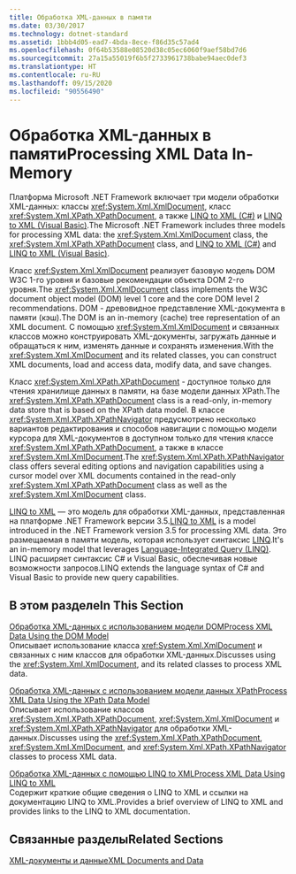```yaml
---
title: Обработка XML-данных в памяти
ms.date: 03/30/2017
ms.technology: dotnet-standard
ms.assetid: 1bbb4d05-ead7-4bda-8ece-f86d35c57ad4
ms.openlocfilehash: 0f64b53588e08520d38c05ec6060f9aef58bd7d6
ms.sourcegitcommit: 27a15a55019f6b5f2733961738babe94aec0def3
ms.translationtype: HT
ms.contentlocale: ru-RU
ms.lasthandoff: 09/15/2020
ms.locfileid: "90556490"
---
```

# <a name="processing-xml-data-in-memory"></a><span data-ttu-id="517f8-102">Обработка XML-данных в памяти</span><span class="sxs-lookup"><span data-stu-id="517f8-102">Processing XML Data In-Memory</span></span>
<span data-ttu-id="517f8-103">Платформа Microsoft .NET Framework включает три модели обработки XML-данных: классы <xref:System.Xml.XmlDocument>, класс <xref:System.Xml.XPath.XPathDocument>, а также [LINQ to XML (C#)](../../linq/linq-xml-overview.md) и [LINQ to XML (Visual Basic)](../../linq/linq-xml-overview.md).</span><span class="sxs-lookup"><span data-stu-id="517f8-103">The Microsoft .NET Framework includes three models for processing XML data: the <xref:System.Xml.XmlDocument> class, the <xref:System.Xml.XPath.XPathDocument> class, and [LINQ to XML (C#)](../../linq/linq-xml-overview.md) and [LINQ to XML (Visual Basic)](../../linq/linq-xml-overview.md).</span></span>  
  
 <span data-ttu-id="517f8-104">Класс <xref:System.Xml.XmlDocument> реализует базовую модель DOM W3C 1-го уровня и базовые рекомендации объекта DOM 2-го уровня.</span><span class="sxs-lookup"><span data-stu-id="517f8-104">The <xref:System.Xml.XmlDocument> class implements the W3C document object model (DOM) level 1 core and the core DOM level 2 recommendations.</span></span> <span data-ttu-id="517f8-105">DOM - древовидное представление XML-документа в памяти (кэш).</span><span class="sxs-lookup"><span data-stu-id="517f8-105">The DOM is an in-memory (cache) tree representation of an XML document.</span></span> <span data-ttu-id="517f8-106">С помощью <xref:System.Xml.XmlDocument> и связанных классов можно конструировать XML-документы, загружать данные и обращаться к ним, изменять данные и сохранять изменения.</span><span class="sxs-lookup"><span data-stu-id="517f8-106">With the <xref:System.Xml.XmlDocument> and its related classes, you can construct XML documents, load and access data, modify data, and save changes.</span></span>  
  
 <span data-ttu-id="517f8-107">Класс <xref:System.Xml.XPath.XPathDocument> - доступное только для чтения хранилище данных в памяти, на базе модели данных XPath.</span><span class="sxs-lookup"><span data-stu-id="517f8-107">The <xref:System.Xml.XPath.XPathDocument> class is a read-only, in-memory data store that is based on the XPath data model.</span></span> <span data-ttu-id="517f8-108">В классе <xref:System.Xml.XPath.XPathNavigator> предусмотрено несколько вариантов редактирования и способов навигации с помощью модели курсора для XML-документов в доступном только для чтения классе <xref:System.Xml.XPath.XPathDocument>, а также в классе <xref:System.Xml.XmlDocument>.</span><span class="sxs-lookup"><span data-stu-id="517f8-108">The <xref:System.Xml.XPath.XPathNavigator> class offers several editing options and navigation capabilities using a cursor model over XML documents contained in the read-only <xref:System.Xml.XPath.XPathDocument> class as well as the <xref:System.Xml.XmlDocument> class.</span></span>  
  
 <span data-ttu-id="517f8-109">[LINQ to XML](../../linq/linq-xml-overview.md) — это модель для обработки XML-данных, представленная на платформе .NET Framework версии 3.5.</span><span class="sxs-lookup"><span data-stu-id="517f8-109">[LINQ to XML](../../linq/linq-xml-overview.md) is a model introduced in the .NET Framework version 3.5 for processing XML data.</span></span> <span data-ttu-id="517f8-110">Это размещаемая в памяти модель, которая использует синтаксис [LINQ](../../../csharp/programming-guide/concepts/linq/index.md).</span><span class="sxs-lookup"><span data-stu-id="517f8-110">It's an in-memory model that leverages [Language-Integrated Query (LINQ)](../../../csharp/programming-guide/concepts/linq/index.md).</span></span> <span data-ttu-id="517f8-111">LINQ расширяет синтаксис C# и Visual Basic, обеспечивая новые возможности запросов.</span><span class="sxs-lookup"><span data-stu-id="517f8-111">LINQ extends the language syntax of C# and Visual Basic to provide new query capabilities.</span></span>  
  
## <a name="in-this-section"></a><span data-ttu-id="517f8-112">В этом разделе</span><span class="sxs-lookup"><span data-stu-id="517f8-112">In This Section</span></span>  
 [<span data-ttu-id="517f8-113">Обработка XML-данных с использованием модели DOM</span><span class="sxs-lookup"><span data-stu-id="517f8-113">Process XML Data Using the DOM Model</span></span>](process-xml-data-using-the-dom-model.md)  
 <span data-ttu-id="517f8-114">Описывает использование класса <xref:System.Xml.XmlDocument> и связанных с ним классов для обработки XML-данных.</span><span class="sxs-lookup"><span data-stu-id="517f8-114">Discusses using the <xref:System.Xml.XmlDocument>, and its related classes to process XML data.</span></span>  
  
 [<span data-ttu-id="517f8-115">Обработка XML-данных с использованием модели данных XPath</span><span class="sxs-lookup"><span data-stu-id="517f8-115">Process XML Data Using the XPath Data Model</span></span>](process-xml-data-using-the-xpath-data-model.md)  
 <span data-ttu-id="517f8-116">Описывает использование классов <xref:System.Xml.XPath.XPathDocument>, <xref:System.Xml.XmlDocument> и <xref:System.Xml.XPath.XPathNavigator> для обработки XML-данных.</span><span class="sxs-lookup"><span data-stu-id="517f8-116">Discusses using the <xref:System.Xml.XPath.XPathDocument>, <xref:System.Xml.XmlDocument>, and <xref:System.Xml.XPath.XPathNavigator> classes to process XML data.</span></span>  
  
 [<span data-ttu-id="517f8-117">Обработка XML-данных с помощью LINQ to XML</span><span class="sxs-lookup"><span data-stu-id="517f8-117">Process XML Data Using LINQ to XML</span></span>](process-xml-data-using-linq-to-xml.md)  
 <span data-ttu-id="517f8-118">Содержит краткие общие сведения о LINQ to XML и ссылки на документацию LINQ to XML.</span><span class="sxs-lookup"><span data-stu-id="517f8-118">Provides a brief overview of LINQ to XML and provides links to the LINQ to XML documentation.</span></span>  
  
## <a name="related-sections"></a><span data-ttu-id="517f8-119">Связанные разделы</span><span class="sxs-lookup"><span data-stu-id="517f8-119">Related Sections</span></span>  
 [<span data-ttu-id="517f8-120">XML-документы и данные</span><span class="sxs-lookup"><span data-stu-id="517f8-120">XML Documents and Data</span></span>](index.md)

